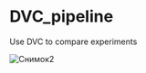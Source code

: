 # DVC_pipeline
Use DVC to compare experiments

![Снимок2](https://github.com/Dmitrij-Solovjev01/DVC_pipeline/assets/96019653/dd9d65b0-3789-449b-9de1-fccb9e27bb9e)
